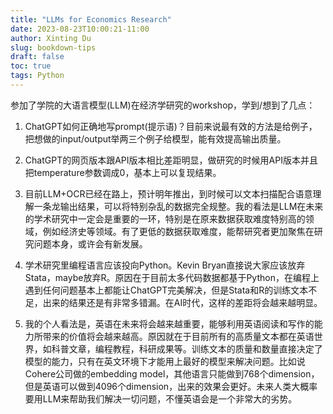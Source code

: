 ```yaml
---
title: "LLMs for Economics Research"
date: 2023-08-23T10:00:21-11:00
author: Xinting Du
slug: bookdown-tips
draft: false
toc: true
tags: Python
---
```


参加了学院的大语言模型(LLM)在经济学研究的workshop，学到/想到了几点：

1. ChatGPT如何正确地写prompt(提示语)？目前来说最有效的方法是给例子，把想做的input/output举两三个例子给模型，能有效提高输出质量。

2. ChatGPT的网页版本跟API版本相比差距明显，做研究的时候用API版本并且把temperature参数调成0，基本上可以复现结果。

3. 目前LLM+OCR已经在路上，预计明年推出，到时候可以文本扫描配合语意理解一条龙输出结果，可以将特别杂乱的数据完全规整。我的看法是LLM在未来的学术研究中一定会是重要的一环，特别是在原来数据获取难度特别高的领域，例如经济史等领域。有了更低的数据获取难度，能帮研究者更加聚焦在研究问题本身，或许会有新发展。

4. 学术研究里编程语言应该投向Python。Kevin Bryan直接说大家应该放弃Stata，maybe放弃R。原因在于目前太多代码数据都基于Python，在编程上遇到任何问题基本上都能让ChatGPT完美解决，但是Stata和R的训练文本不足，出来的结果还是有非常多错漏。在AI时代，这样的差距将会越来越明显。

5. 我的个人看法是，英语在未来将会越来越重要，能够利用英语阅读和写作的能力所带来的价值将会越来越高。原因就在于目前所有的高质量文本都在英语世界，如科普文章，编程教程，科研成果等。训练文本的质量和数量直接决定了模型的能力，只有在英文环境下才能用上最好的模型来解决问题。比如说Cohere公司做的embedding model，其他语言只能做到768个dimension，但是英语可以做到4096个dimension，出来的效果会更好。未来人类大概率要用LLM来帮助我们解决一切问题，不懂英语会是一个非常大的劣势。










